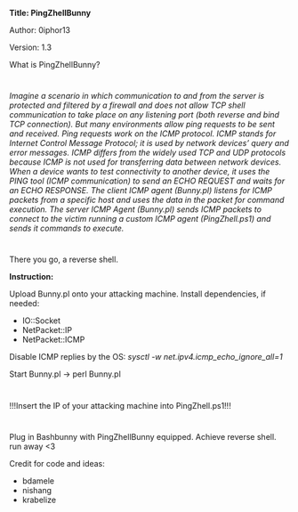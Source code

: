 **Title: PingZhellBunny**

Author: 0iphor13

Version: 1.3

What is PingZhellBunny?
#
*Imagine a scenario in which communication to and from the server is protected and filtered by a firewall and does not allow TCP shell communication to take place on any listening port (both reverse and bind TCP connection).*
*But many environments allow ping requests to be sent and received. Ping requests work on the ICMP protocol.*
*ICMP stands for Internet Control Message Protocol; it is used by network devices’ query and error messages. ICMP differs from the widely used TCP and UDP protocols because ICMP is not used for transferring data between network devices.*
*When a device wants to test connectivity to another device, it uses the PING tool (ICMP communication) to send an ECHO REQUEST and waits for an ECHO RESPONSE.*
*The client ICMP agent (Bunny.pl) listens for ICMP packets from a specific host and uses the data in the packet for command execution.*
*The server ICMP Agent (Bunny.pl) sends ICMP packets to connect to the victim running a custom ICMP agent (PingZhell.ps1) and sends it commands to execute.*
#
There you go, a reverse shell.

**Instruction:**

Upload Bunny.pl onto your attacking machine.
Install dependencies, if needed:
- IO::Socket
- NetPacket::IP
- NetPacket::ICMP

Disable ICMP replies by the OS:
    *sysctl -w net.ipv4.icmp_echo_ignore_all=1*

Start Bunny.pl -> perl Bunny.pl
#
!!!Insert the IP of your attacking machine into PingZhell.ps1!!!
#
Plug in Bashbunny with PingZhellBunny equipped.
Achieve reverse shell.
run away <3


Credit for code and ideas:
- bdamele
- nishang
- krabelize
